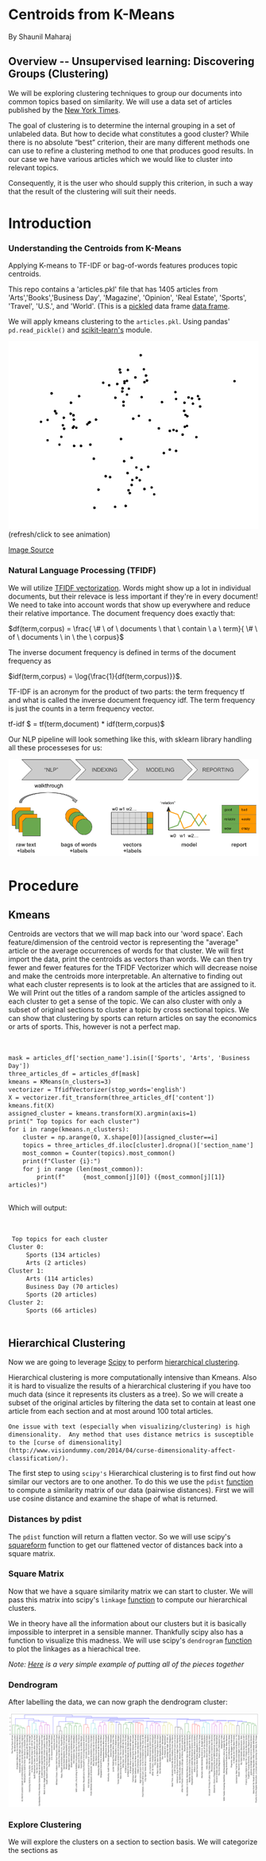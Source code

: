 # Centroids from K-Means

By Shaunil Maharaj

## Overview -- Unsupervised learning: Discovering Groups (Clustering)

We will be exploring clustering techniques to group our documents into common topics based on similarity. We will use a data set of articles published by the [New York Times](nytimes.com).

The goal of clustering is to determine the internal grouping in a set of unlabeled data. But how to decide what constitutes a good cluster? While there is no absolute “best” criterion, their are many different methods one can use to refine a clustering method to one that produces good results. In our case we have various articles which we would like to cluster into relevant topics.

Consequently, it is the user who should supply this criterion, in such a way that the result of the clustering will suit their needs.


# Introduction

### Understanding the Centroids from K-Means

Applying K-means to TF-IDF or bag-of-words features produces topic centroids. 

This repo contains a 'articles.pkl' file that has 1405 articles from 'Arts','Books','Business Day', 'Magazine', 'Opinion', 'Real Estate', 'Sports', 'Travel', 'U.S.', and 'World'. (This is a [pickled](https://docs.python.org/2/library/pickle.html) data frame [data frame](http://pandas.pydata.org/pandas-docs/stable/generated/pandas.read_pickle.html#pandas.read_pickle).

We will apply kmeans clustering to the `articles.pkl`. Using pandas' `pd.read_pickle()` and [scikit-learn's](http://scikit-learn.org/stable/modules/generated/sklearn.cluster.KMeans.html) module.


![kmean](images/kmeans.gif)
 (refresh/click to see animation)
 
 [Image Source](http://shabal.in/visuals.html)


### Natural Language Processing (TFIDF)

We will utilize [TFIDF vectorization](https://scikit-learn.org/stable/modules/generated/sklearn.feature_extraction.text.TfidfVectorizer.html). Words might show up a lot in individual documents, but their relevace is less important if they're in every document! We need to take into account words that show up everywhere and reduce their relative importance. The document frequency does exactly that:

$df(term,corpus) = \frac{ \# \ of \ documents \ that \ contain \ a \ term}{ \# \ of \ documents \ in \ the \ corpus}$

The inverse document frequency is defined in terms of the document frequency as

$idf(term,corpus) = \log{\frac{1}{df(term,corpus)}}$.


TF-IDF is an acronym for the product of two parts: the term frequency tf and what is called the inverse document frequency idf. The term frequency is just the counts in a term frequency vector. 

tf-idf $ = tf(term,document) * idf(term,corpus)$

Our NLP pipeline will look something like this, with sklearn library handling all these processeses for us:

![kmean](images/pw1.png)


# Procedure

## Kmeans


Centroids are vectors that we will map back into our 'word space'. Each feature/dimension of the centroid vector is representing the "average" article or the average occurrences of words for that cluster. We will first import the data, print the centroids as vectors than words. We can then try fewer and fewer features for the TFIDF Vectorizer which will decrease noise and make the centroids more interpretable. An alternative to finding out what each cluster represents is to look at the articles that are assigned to it.  We will Print out the titles of a random sample of the articles assigned to each cluster to get a sense of the topic. We can also cluster with only a subset of original sections to cluster a topic by cross sectional topics. We can show that clustering by sports can return articles on say the economics or arts of sports. This, however is not a perfect map.

<pre><code>

mask = articles_df['section_name'].isin(['Sports', 'Arts', 'Business Day'])
three_articles_df = articles_df[mask]
kmeans = KMeans(n_clusters=3)
vectorizer = TfidfVectorizer(stop_words='english')
X = vectorizer.fit_transform(three_articles_df['content'])
kmeans.fit(X)
assigned_cluster = kmeans.transform(X).argmin(axis=1)
print(" Top topics for each cluster")
for i in range(kmeans.n_clusters):
    cluster = np.arange(0, X.shape[0])[assigned_cluster==i]
    topics = three_articles_df.iloc[cluster].dropna()['section_name']
    most_common = Counter(topics).most_common()
    print(f"Cluster {i}:")
    for j in range (len(most_common)):
        print(f"     {most_common[j][0]} ({most_common[j][1]} articles)")
        
</code></pre>


Which will output:

<pre><code>

 Top topics for each cluster
Cluster 0:
     Sports (134 articles)
     Arts (2 articles)
Cluster 1:
     Arts (114 articles)
     Business Day (70 articles)
     Sports (20 articles)
Cluster 2:
     Sports (66 articles)
     
</code></pre>


## Hierarchical Clustering

Now we are going to leverage [Scipy](http://www.scipy.org/) to perform [hierarchical clustering](http://en.wikipedia.org/wiki/Hierarchical_clustering).


Hierarchical clustering is more computationally intensive than Kmeans.  Also it is hard to visualize the results of a hierarchical clustering if you have too much data (since it represents its clusters as a tree). So we will create a subset of the original articles by filtering the data set to contain at least one article from each section and at most around 100 total articles.

    One issue with text (especially when visualizing/clustering) is high dimensionality.  Any method that uses distance metrics is susceptible to the [curse of dimensionality](http://www.visiondummy.com/2014/04/curse-dimensionality-affect-classification/).


The first step to using `scipy's` Hierarchical clustering is to first find out how similar our vectors are to one another.  To do this we use the `pdist` [function](http://docs.scipy.org/doc/scipy/reference/generated/scipy.spatial.distance.pdist.html) to compute a similarity matrix of our data (pairwise distances).  First we will use cosine distance and examine the shape of what is returned.

### Distances by pdist

The `pdist` function will return a flatten vector.  So we will use scipy's [squareform](http://docs.scipy.org/doc/scipy/reference/generated/scipy.spatial.distance.squareform.html) function to get our flattened vector of distances back into a square matrix.


### Square Matrix

Now that we have a square similarity matrix we can start to cluster. We will pass this matrix into scipy's `linkage` [function](http://docs.scipy.org/doc/scipy/reference/generated/scipy.cluster.hierarchy.linkage.html) to compute our hierarchical clusters.


We in theory have all the information about our clusters but it is basically impossible to interpret in a sensible manner.  Thankfully scipy also has a function to visualize this madness.  We will use scipy's `dendrogram` [function](http://docs.scipy.org/doc/scipy/reference/generated/scipy.cluster.hierarchy.dendrogram.html) to plot the linkages as a hierachical tree.

_Note: [Here](http://nbviewer.ipython.org/github/herrfz/dataanalysis/blob/master/week3/hierarchical_clustering.ipynb) is a very simple example of putting all of the pieces together_


### Dendrogram

After labelling the data, we can now graph the dendrogram cluster:

![labelled](images/labelled_dend.png)


### Explore Clustering

We will explore the clusters on a section to section basis. We will categorize the sections as 